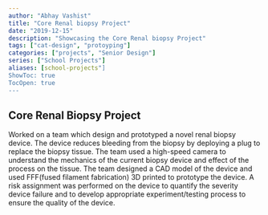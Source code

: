 ```yaml
---
author: "Abhay Vashist"
title: "Core Renal biopsy Project"
date: "2019-12-15"
description: "Showcasing the Core Renal biopsy Project"
tags: ["cat-design", "protoyping"]
categories: ["projects", "Senior Design"]
series: ["School Projects"]
aliases: [school-projects"]
ShowToc: true
TocOpen: true
---
```


## Core Renal Biopsy Project

Worked on a team which design and prototyped a novel renal biopsy device. The device reduces bleeding from the biopsy by deploying a plug to replace the biopsy tissue. 
The team used a high-speed camera to understand the mechanics of the current biopsy device and effect of the process on the tissue. 
The team designed a CAD model of the device and used FFF(fused filament fabrication) 3D printed to prototype the device. 
A risk assignment was performed on the device to quantify the severity device failure and to develop appropriate experiment/testing process to ensure the quality of the device.